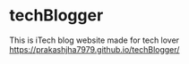 # techBlogger
This is iTech blog website made for tech lover
https://prakashjha7979.github.io/techBlogger/
